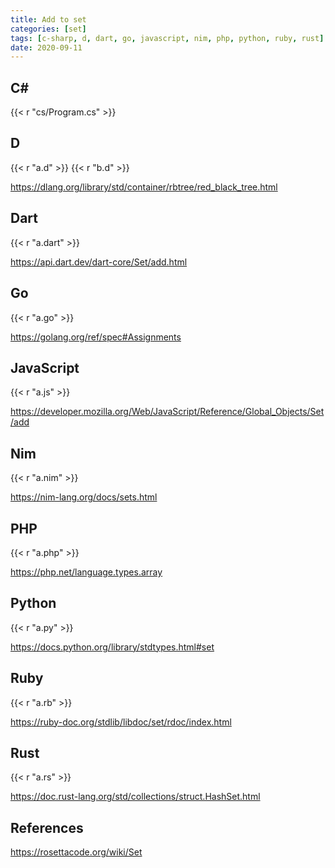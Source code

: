 ```yaml
---
title: Add to set
categories: [set]
tags: [c-sharp, d, dart, go, javascript, nim, php, python, ruby, rust]
date: 2020-09-11
---
```


## C#

{{< r "cs/Program.cs" >}}

## D

{{< r "a.d" >}}
{{< r "b.d" >}}

<https://dlang.org/library/std/container/rbtree/red_black_tree.html>

## Dart

{{< r "a.dart" >}}

<https://api.dart.dev/dart-core/Set/add.html>

## Go

{{< r "a.go" >}}

<https://golang.org/ref/spec#Assignments>

## JavaScript

{{< r "a.js" >}}

<https://developer.mozilla.org/Web/JavaScript/Reference/Global_Objects/Set/add>

## Nim

{{< r "a.nim" >}}

<https://nim-lang.org/docs/sets.html>

## PHP

{{< r "a.php" >}}

<https://php.net/language.types.array>

## Python

{{< r "a.py" >}}

<https://docs.python.org/library/stdtypes.html#set>

## Ruby

{{< r "a.rb" >}}

<https://ruby-doc.org/stdlib/libdoc/set/rdoc/index.html>

## Rust

{{< r "a.rs" >}}

<https://doc.rust-lang.org/std/collections/struct.HashSet.html>

## References

<https://rosettacode.org/wiki/Set>

